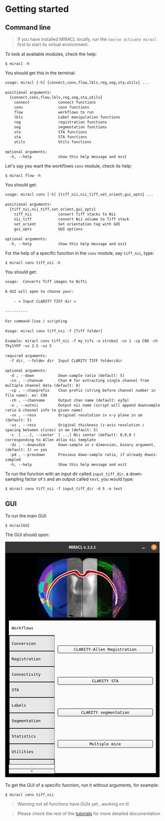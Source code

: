 # Getting started

## Command line

> If you have installed MIRACL locally, run the `source activate miracl` first 
to start its virtual environment.

To look at available modules, check the help:

```
$ miracl -h
```

You should get this in the terminal:

```
usage: miracl [-h] {connect,conv,flow,lbls,reg,seg,sta,utils} ...
    
positional arguments:
  {connect,conv,flow,lbls,reg,seg,sta,utils}
    connect             connect functions
    conv                conv functions
    flow                workflows to run
    lbls                Label manipulation functions
    reg                 registration functions
    seg                 segmentation functions
    sta                 STA functions
    sta                 STA functions
    utils               Utils functions

optional arguments:
  -h, --help            show this help message and exit
```

Let's say you want the workflows `conv` module, check its help:

```
$ miracl flow -h
```

You should get:

```
usage: miracl conv [-h] {tiff_nii,nii_tiff,set_orient,gui_opts} ...
    
positional arguments:
  {tiff_nii,nii_tiff,set_orient,gui_opts}
    tiff_nii            convert Tiff stacks to Nii
    nii_tiff            convert Nii volume to Tiff stack
    set_orient          Set orientation tag with GUI
    gui_opts            GUI options

optional arguments:
  -h, --help            show this help message and exit
```

For the help of a specific function in the `conv` module, say `tiff_nii`, type:

```
$ miracl conv tiff_nii -h
```

You should get:

```
usage:  Converts Tiff images to Nifti 

A GUI will open to choose your:

    - < Input CLARITY TIFF dir >

----------

For command-line / scripting

Usage: miracl conv tiff_nii -f [Tiff folder]

Example: miracl conv tiff_nii -f my_tifs -o stroke2 -cn 1 -cp C00 -ch Thy1YFP -vx 2.5 -vz 5

required arguments:
  -f dir, --folder dir  Input CLARITY TIFF folder/dir

optional arguments:
  -d , --down           Down-sample ratio (default: 5)
  -cn , --channum       Chan # for extracting single channel from multiple channel data (default: 0)
  -cp , --chanprefix    Chan prefix (string before channel number in file name). ex: C00
  -ch , --channame      Output chan name (default: eyfp)
  -o , --outnii         Output nii name (script will append downsample ratio & channel info to given name)
  -vx , --resx          Original resolution in x-y plane in um (default: 5)
  -vz , --resz          Original thickness (z-axis resolution / spacing between slices) in um (default: 5)
  -c  [ ...], --center  [ ...] Nii center (default: 0,0,0 ) corresponding to Allen atlas nii template
  -dz , --downzdim      Down-sample in z dimension, binary argument, (default: 1) => yes
  -pd , --prevdown      Previous down-sample ratio, if already downs-sampled
  -h, --help            Show this help message and exit
```

To run the function with an input dir called `input_tiff_dir`, a down-sampling 
factor of `5` and an output called `test`, you would type:

```
$ miracl conv tiff_nii -f input_tiff_dir -d 5 -o test
```

## GUI

To run the main GUI:

```
$ miraclGUI
```
    
The GUI should open:

![](../../gallery/menus/MIRACL_main-menu.png)

To get the GUI of a specific function, run it without arguments, for example:

```
$ miracl conv tiff_nii
```

> Warning not all functions have GUIs yet...working on it!

> Please check the rest of the [tutorials](../../tutorials.md) for more detailed documentation
